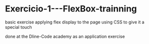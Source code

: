 # Exercicio-1---FlexBox-trainning

basic exercise applying flex display to the page using CSS to give it a special touch

done at the Dline-Code academy as an application exercise
